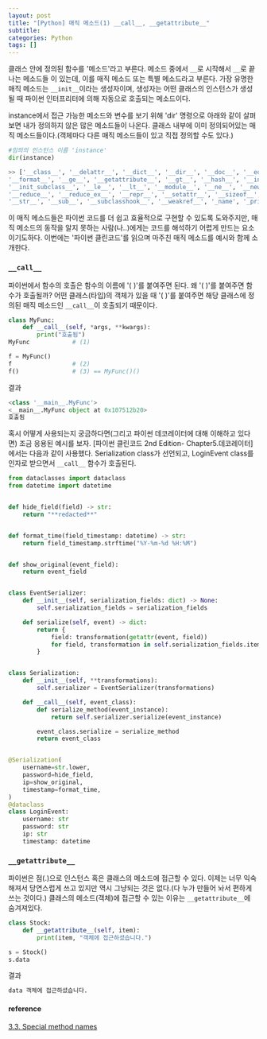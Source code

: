 ```yaml
---
layout: post
title: "[Python] 매직 메소드(1) __call__, __getattribute__"
subtitle:
categories: Python
tags: []
---
```


클래스 안에 정의된 함수를 '메소드'라고 부른다. 메소드 중에서 `__`로 시작해서 `__`로 끝나는 메소드들 이 있는데, 이를 매직 메소드 또는 특별 메소드라고 부른다. 가장 유명한 매직 메소드는 `__init__`이라는 생성자이며, 생성자는 어떤 클래스의 인스턴스가 생성될 때 파이썬 인터프리터에 의해 자동으로 호출되는 메소드이다.

instance에서 접근 가능한 메소드와 변수를 보기 위해 'dir' 명령으로 아래와 같이 살펴보면 내가 정의하지 않은 많은 메소드들이 나온다. 클래스 내부에 이미 정의되어있는 매직 메소드들이다.(객체마다 다른 매직 메소드들이 있고 직접 정의할 수도 있다.)

```python
#임의의 인스턴스 이름 'instance'
dir(instance)

>> ['__class__', '__delattr__', '__dict__', '__dir__', '__doc__', '__eq__',
'__format__', '__ge__', '__getattribute__', '__gt__', '__hash__', '__init__',
'__init_subclass__', '__le__', '__lt__', '__module__', '__ne__', '__new__',
'__reduce__', '__reduce_ex__', '__repr__', '__setattr__', '__sizeof__',
'__str__', '__sub__', '__subclasshook__', '__weakref__', '_name', '_price']
```

이 매직 메소드들은 파이썬 코드를 더 쉽고 효율적으로 구현할 수 있도록 도와주지만, 매직 메소드의 동작을 알지 못하는 사람(나..)에게는 코드를 해석하기 어렵게 만드는 요소이기도하다. 이번에는 '파이썬 클린코드'를 읽으며 마주친 매직 메소드를 예시와 함께 소개한다.

### `__call__`

파이썬에서 함수의 호출은 함수의 이름에 '( )'를 붙여주면 된다. 왜 '( )'를 붙여주면 함수가 호출될까? 어떤 클래스(타입)의 객체가 있을 때 '( )'를 붙여주면 해당 클래스에 정의된 매직 메소드인 `__call__`이 호출되기 때문이다.

```python
class MyFunc:
	def __call__(self, *args, **kwargs):
		print("호출됨")
MyFunc            # (1)

f = MyFunc()
f                 # (2)
f()               # (3) == MyFunc()()
```

결과

```python
<class '__main__.MyFunc'>
<__main__.MyFunc object at 0x107512b20>
호출됨
```

혹시 어떻게 사용되는지 궁금하다면(그리고 파이썬 데코레이터에 대해 이해하고 있다면) 조금 응용된 예시를 보자. \[파이썬 클린코드 2nd Edition- Chapter5.데코레이터] 에서는 다음과 같이 사용했다. Serialization class가 선언되고, LoginEvent class를 인자로 받으면서 `__call__` 함수가 호출된다.

```python
from dataclasses import dataclass
from datetime import datetime


def hide_field(field) -> str:
    return "**redacted**"


def format_time(field_timestamp: datetime) -> str:
    return field_timestamp.strftime("%Y-%m-%d %H:%M")


def show_original(event_field):
    return event_field


class EventSerializer:
    def __init__(self, serialization_fields: dict) -> None:
        self.serialization_fields = serialization_fields

    def serialize(self, event) -> dict:
        return {
            field: transformation(getattr(event, field))
            for field, transformation in self.serialization_fields.items()
        }


class Serialization:
    def __init__(self, **transformations):
        self.serializer = EventSerializer(transformations)

    def __call__(self, event_class):
        def serialize_method(event_instance):
            return self.serializer.serialize(event_instance)

        event_class.serialize = serialize_method
        return event_class


@Serialization(
    username=str.lower,
    password=hide_field,
    ip=show_original,
    timestamp=format_time,
)
@dataclass
class LoginEvent:
    username: str
    password: str
    ip: str
    timestamp: datetime
```

### `__getattribute__`

파이썬은 점(.)으로 인스턴스 혹은 클래스의 메소드에 접근할 수 있다. 이제는 너무 익숙해져서 당연스럽게 쓰고 있지만 역시 그냥되는 것은 없다.(다 누가 만들어 놔서 편하게 쓰는 것이다.) 클래스의 메소드(객체)에 접근할 수 있는 이유는 `__getattribute__`에 숨겨져있다.

```python
class Stock:
    def __getattribute__(self, item):
        print(item, "객체에 접근하셨습니다.")

s = Stock()
s.data
```

결과

```python
data 객체에 접근하셨습니다.
```

#### reference

[3.3. Special method names](https://docs.python.org/3/reference/datamodel.html#special-method-names)
